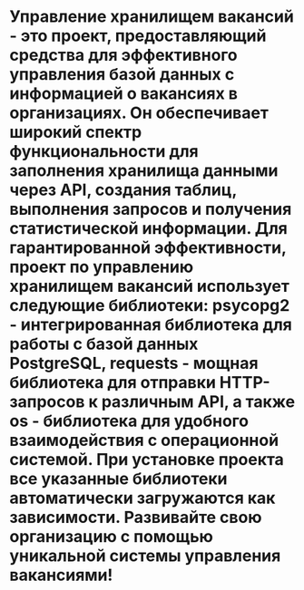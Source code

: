 # Управление хранилищем вакансий - это проект, предоставляющий средства для эффективного управления базой данных с информацией о вакансиях в организациях. Он обеспечивает широкий спектр функциональности для заполнения хранилища данными через API, создания таблиц, выполнения запросов и получения статистической информации. Для гарантированной эффективности, проект по управлению хранилищем вакансий использует следующие библиотеки: psycopg2 - интегрированная библиотека для работы с базой данных PostgreSQL, requests - мощная библиотека для отправки HTTP-запросов к различным API, а также os - библиотека для удобного взаимодействия с операционной системой. При установке проекта все указанные библиотеки автоматически загружаются как зависимости. Развивайте свою организацию с помощью уникальной системы управления вакансиями!
